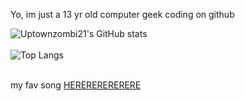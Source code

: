 Yo, im just a 13 yr old computer geek coding on github

![Uptownzombi21's GitHub stats](https://github-readme-stats.vercel.app/api?username=uptownzombi21&show_icons=true&theme=ambient_gradient&border_radius=7&hide_border=true)
<br>
<br>
![Top Langs](https://github-readme-stats.vercel.app/api/top-langs/?username=uptownzombi21&layout=compact&theme=ambient_gradient&border_radius=7&hide_border=true)
<br>
<br>


my fav song [HERERERERERERE](https://open.spotify.com/track/7F5ZKq7vJsndCBXemAGu0r?si=023184e3b1764461)

<!---
uptownzombi21/uptownzombi21 is a ✨ special ✨ repository because its `README.md` (this file) appears on your GitHub profile.
You can click the Preview link to take a look at your changes.
--->
